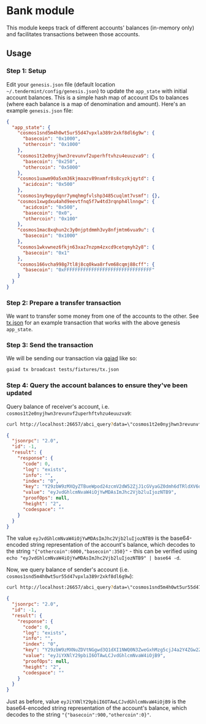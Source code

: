 # Bank module
This module keeps track of different accounts' balances (in-memory only) and facilitates transactions between those accounts.

## Usage
### Step 1: Setup 
Edit your `genesis.json` file (default location `~/.tendermint/config/genesis.json`) to update the `app_state` with initial account balances. This is a
simple hash map of account IDs to balances (where each balance is a map of denomination and amount). Here's an
example `genesis.json` file:

```json
{
  "app_state": {
    "cosmos1snd5m4h0wt5ur55d47vpxla389r2xkf8dl6g9w": {
      "basecoin": "0x1000",
      "othercoin": "0x1000"
    },
    "cosmos1t2e0nyjhwn3revunvf2uperhftvhzu4euuzva9": {
      "basecoin": "0x250",
      "othercoin": "0x5000"
    },
    "cosmos1uawm90a5xm36kjmaazv89nxmfr8s8cyzkjqytd": {
      "acidcoin": "0x500"
    },
    "cosmos1ny9epydqnr7ymqhmgfvlshp3485cuqlmt7vsmf": {},
    "cosmos1xwgdxu4ahd9eevtfnq5f7w4td3rqnph4llnngw": {
      "acidcoin": "0x500",
      "basecoin": "0x0",
      "othercoin": "0x100"
    },
    "cosmos1mac8xqhun2c3y0njptdmmh3vy8nfjmtm6vua9u": {
      "basecoin": "0x1000"
    },
    "cosmos1wkvwnez6fkjn63xaz7nzpm4zxcd9cetqmyh2y8": {
      "basecoin": "0x1"
    },
    "cosmos166vcha998g7tl8j8cq0kwa8rfvm68cqmj88cff": {
      "basecoin": "0xFFFFFFFFFFFFFFFFFFFFFFFFFFFFFFFF"
    }
  }
}
```

### Step 2: Prepare a transfer transaction
We want to transfer some money from one of the accounts to the other. See [tx.json](tests/fixtures/tx.json) for an
example transaction that works with the above genesis `app_state`.

### Step 3: Send the transaction
We will be sending our transaction via [gaiad](https://github.com/cosmos/gaia) like so:
```bash
gaiad tx broadcast tests/fixtures/tx.json 
```

### Step 4: Query the account balances to ensure they've been updated
Query balance of receiver's account, i.e. `cosmos1t2e0nyjhwn3revunvf2uperhftvhzu4euuzva9`:
```bash 
curl http://localhost:26657/abci_query?data=\"cosmos1t2e0nyjhwn3revunvf2uperhftvhzu4euuzva9\"
```
```json
{
  "jsonrpc": "2.0",
  "id": -1,
  "result": {
    "response": {
      "code": 0,
      "log": "exists",
      "info": "",
      "index": "0",
      "key": "Y29zbW9zMXQyZTBueWpod24zcmV2dW52ZjJ1cGVyaGZ0dmh6dTRldXV6dmE5",
      "value": "eyJvdGhlcmNvaW4iOjYwMDAsImJhc2Vjb2luIjozNTB9",
      "proofOps": null,
      "height": "2",
      "codespace": ""
    }
  }
}
```

The value `eyJvdGhlcmNvaW4iOjYwMDAsImJhc2Vjb2luIjozNTB9` is the base64-encoded string representation of the account's 
balance, which decodes to the string `"{"othercoin":6000,"basecoin":350}"` - this can be verified using 
`echo "eyJvdGhlcmNvaW4iOjYwMDAsImJhc2Vjb2luIjozNTB9" | base64 -d`.

Now, we query balance of sender's account (i.e. `cosmos1snd5m4h0wt5ur55d47vpxla389r2xkf8dl6g9w`):
```bash
curl http://localhost:26657/abci_query?data=\"cosmos1snd5m4h0wt5ur55d47vpxla389r2xkf8dl6g9w\"
```
```json
{
  "jsonrpc": "2.0",
  "id": -1,
  "result": {
    "response": {
      "code": 0,
      "log": "exists",
      "info": "",
      "index": "0",
      "key": "Y29zbW9zMXNuZDVtNGgwd3Q1dXI1NWQ0N3ZweGxhMzg5cjJ4a2Y4ZGw2Zzl3",
      "value": "eyJiYXNlY29pbiI6OTAwLCJvdGhlcmNvaW4iOjB9",
      "proofOps": null,
      "height": "2",
      "codespace": ""
    }
  }
}
```

Just as before, value `eyJiYXNlY29pbiI6OTAwLCJvdGhlcmNvaW4iOjB9` is the base64-encoded string representation of the 
account's balance, which decodes to the string `"{"basecoin":900,"othercoin":0}"`.
